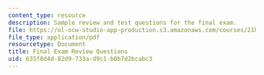 ```yaml
---
content_type: resource
description: Sample review and test questions for the final exam.
file: https://ol-ocw-studio-app-production.s3.amazonaws.com/courses/21h-306-the-emergence-of-europe-500-1300-fall-2003/635f8d4d82d9733ad9c1b0b7d2bcabc3_medievalrev_ques.pdf
file_type: application/pdf
resourcetype: Document
title: Final Exam Review Questions
uid: 635f8d4d-82d9-733a-d9c1-b0b7d2bcabc3
---
```


